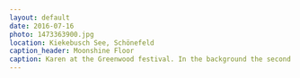 ```yaml
---
layout: default
date: 2016-07-16
photo: 1473363900.jpg
location: Kiekebusch See, Schönefeld
caption_header: Moonshine Floor
caption: Karen at the Greenwood festival. In the background the second stage of the festival with a very nice decoration, also very useful in case of rain :p
---
```

